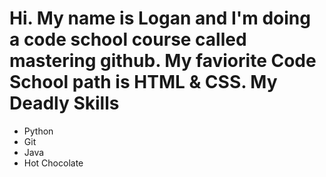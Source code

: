  Hi. My name is Logan and I'm doing a code school course called mastering github. My faviorite Code School path is HTML & CSS.
 My Deadly Skills
 ================
 * Python
 * Git
 * Java
 * Hot Chocolate
